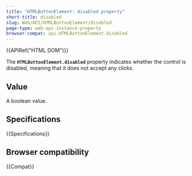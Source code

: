 ```yaml
---
title: "HTMLButtonElement: disabled property"
short-title: disabled
slug: Web/API/HTMLButtonElement/disabled
page-type: web-api-instance-property
browser-compat: api.HTMLButtonElement.disabled
---
```


{{APIRef("HTML DOM")}}

The **`HTMLButtonElement.disabled`** property indicates whether the control is disabled, meaning that it does not accept any clicks.

## Value

A boolean value.

## Specifications

{{Specifications}}

## Browser compatibility

{{Compat}}
